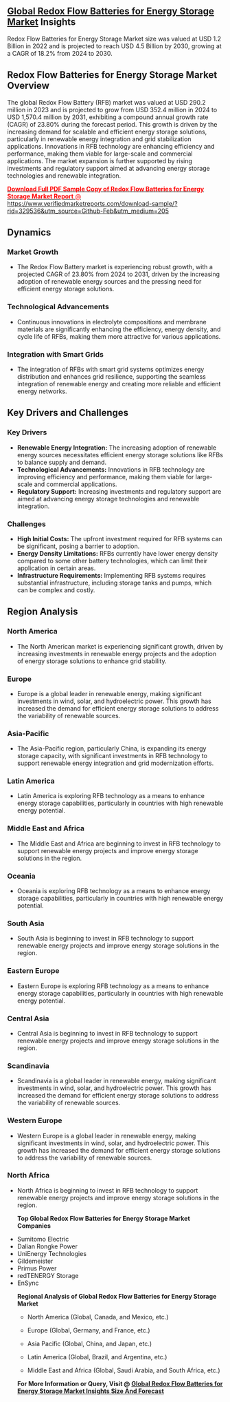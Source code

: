 <h2><a href="https://www.verifiedmarketreports.com/download-sample/?rid=329536&amp;utm_source=Github&amp;utm_medium=205" target="_blank">Global Redox Flow Batteries for Energy Storage Market</a> Insights</h2><p>Redox Flow Batteries for Energy Storage Market size was valued at USD 1.2 Billion in 2022 and is projected to reach USD 4.5 Billion by 2030, growing at a CAGR of 18.2% from 2024 to 2030.</p><p> <h2>Redox Flow Batteries for Energy Storage Market Overview</h2> <p>The global Redox Flow Battery (RFB) market was valued at USD 290.2 million in 2023 and is projected to grow from USD 352.4 million in 2024 to USD 1,570.4 million by 2031, exhibiting a compound annual growth rate (CAGR) of 23.80% during the forecast period. This growth is driven by the increasing demand for scalable and efficient energy storage solutions, particularly in renewable energy integration and grid stabilization applications. Innovations in RFB technology are enhancing efficiency and performance, making them viable for large-scale and commercial applications. The market expansion is further supported by rising investments and regulatory support aimed at advancing energy storage technologies and renewable integration. </p> <p><a href="#"><p><span class=""><span style="color: #ff0000;"><strong>Download Full PDF Sample Copy of Redox Flow Batteries for Energy Storage Market Report</strong> @ </span><a href="https://www.verifiedmarketreports.com/download-sample/?rid=329536&amp;utm_source=Github-Feb&amp;utm_medium=205" target="_blank">https://www.verifiedmarketreports.com/download-sample/?rid=329536&amp;utm_source=Github-Feb&amp;utm_medium=205</a></span></p></a></p> <h2>Dynamics</h2> <h3>Market Growth</h3> <ul> <li>The Redox Flow Battery market is experiencing robust growth, with a projected CAGR of 23.80% from 2024 to 2031, driven by the increasing adoption of renewable energy sources and the pressing need for efficient energy storage solutions. </li> </ul> <h3>Technological Advancements</h3> <ul> <li>Continuous innovations in electrolyte compositions and membrane materials are significantly enhancing the efficiency, energy density, and cycle life of RFBs, making them more attractive for various applications. </li> </ul> <h3>Integration with Smart Grids</h3> <ul> <li>The integration of RFBs with smart grid systems optimizes energy distribution and enhances grid resilience, supporting the seamless integration of renewable energy and creating more reliable and efficient energy networks. </li> </ul> <h2>Key Drivers and Challenges</h2> <h3>Key Drivers</h3> <ul> <li><strong>Renewable Energy Integration:</strong> The increasing adoption of renewable energy sources necessitates efficient energy storage solutions like RFBs to balance supply and demand. </li> <li><strong>Technological Advancements:</strong> Innovations in RFB technology are improving efficiency and performance, making them viable for large-scale and commercial applications. </li> <li><strong>Regulatory Support:</strong> Increasing investments and regulatory support are aimed at advancing energy storage technologies and renewable integration. </li> </ul> <h3>Challenges</h3> <ul> <li><strong>High Initial Costs:</strong> The upfront investment required for RFB systems can be significant, posing a barrier to adoption. </li> <li><strong>Energy Density Limitations:</strong> RFBs currently have lower energy density compared to some other battery technologies, which can limit their application in certain areas. </li> <li><strong>Infrastructure Requirements:</strong> Implementing RFB systems requires substantial infrastructure, including storage tanks and pumps, which can be complex and costly. </li> </ul> <h2>Region Analysis</h2> <h3>North America</h3> <ul> <li>The North American market is experiencing significant growth, driven by increasing investments in renewable energy projects and the adoption of energy storage solutions to enhance grid stability. </li> </ul> <h3>Europe</h3> <ul> <li>Europe is a global leader in renewable energy, making significant investments in wind, solar, and hydroelectric power. This growth has increased the demand for efficient energy storage solutions to address the variability of renewable sources. </li> </ul> <h3>Asia-Pacific</h3> <ul> <li>The Asia-Pacific region, particularly China, is expanding its energy storage capacity, with significant investments in RFB technology to support renewable energy integration and grid modernization efforts. </li> </ul> <h3>Latin America</h3> <ul> <li>Latin America is exploring RFB technology as a means to enhance energy storage capabilities, particularly in countries with high renewable energy potential. </li> </ul> <h3>Middle East and Africa</h3> <ul> <li>The Middle East and Africa are beginning to invest in RFB technology to support renewable energy projects and improve energy storage solutions in the region. </li> </ul> <h3>Oceania</h3> <ul> <li>Oceania is exploring RFB technology as a means to enhance energy storage capabilities, particularly in countries with high renewable energy potential. </li> </ul> <h3>South Asia</h3> <ul> <li>South Asia is beginning to invest in RFB technology to support renewable energy projects and improve energy storage solutions in the region. </li> </ul> <h3>Eastern Europe</h3> <ul> <li>Eastern Europe is exploring RFB technology as a means to enhance energy storage capabilities, particularly in countries with high renewable energy potential. </li> </ul> <h3>Central Asia</h3> <ul> <li>Central Asia is beginning to invest in RFB technology to support renewable energy projects and improve energy storage solutions in the region. </li> </ul> <h3>Scandinavia</h3> <ul> <li>Scandinavia is a global leader in renewable energy, making significant investments in wind, solar, and hydroelectric power. This growth has increased the demand for efficient energy storage solutions to address the variability of renewable sources. </li> </ul> <h3>Western Europe</h3> <ul> <li>Western Europe is a global leader in renewable energy, making significant investments in wind, solar, and hydroelectric power. This growth has increased the demand for efficient energy storage solutions to address the variability of renewable sources. </li> </ul> <h3>North Africa</h3> <ul> <li>North Africa is beginning to invest in RFB technology to support renewable energy projects and improve energy storage solutions in the region.</p><p><strong>Top Global Redox Flow Batteries for Energy Storage Market Companies</strong></p><div data-test-id=""><p><li>Sumitomo Electric</li><li> Dalian Rongke Power</li><li> UniEnergy Technologies</li><li> Gildemeister</li><li> Primus Power</li><li> redTENERGY Storage</li><li> EnSync</li></p><div><strong>Regional Analysis of&nbsp;Global Redox Flow Batteries for Energy Storage Market</strong></div><ul><li dir="ltr"><p dir="ltr">North America&nbsp;(Global, Canada, and Mexico, etc.)</p></li><li dir="ltr"><p dir="ltr">Europe (Global, Germany, and France, etc.)</p></li><li dir="ltr"><p dir="ltr">Asia Pacific&nbsp;(Global, China, and Japan, etc.)</p></li><li dir="ltr"><p dir="ltr">Latin America&nbsp;(Global, Brazil, and Argentina, etc.)</p></li><li dir="ltr">Middle East and Africa&nbsp;(Global, Saudi Arabia, and South Africa, etc.)</li></ul><p><strong>For More Information or Query, Visit @&nbsp;</strong><strong><a href="https://www.verifiedmarketreports.com/product/redox-flow-batteries-for-energy-storage-market/?utm_source=Github&amp;utm_medium=205" target="_blank">Global Redox Flow Batteries for Energy Storage Market Insights Size And Forecast</a></strong></p></div>
